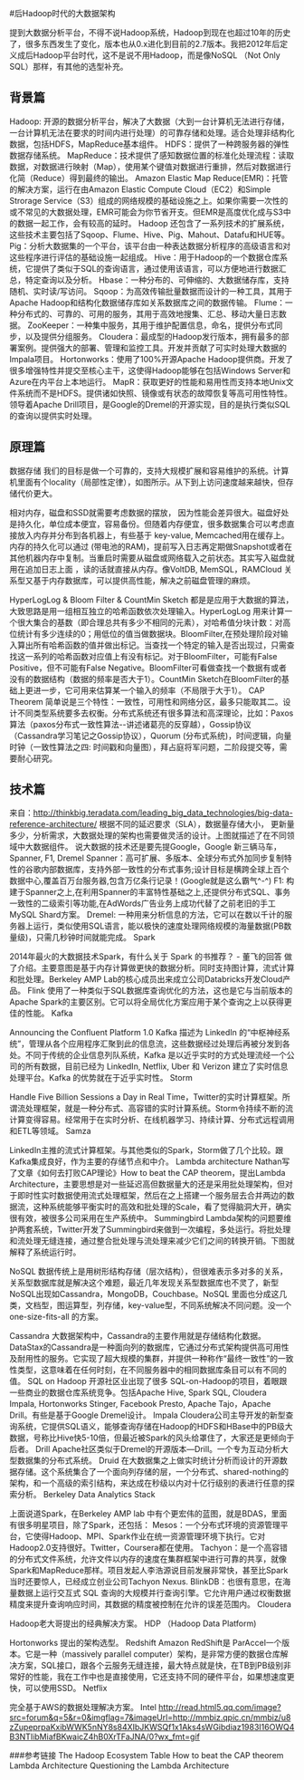 #后Hadoop时代的大数据架构

提到大数据分析平台，不得不说Hadoop系统，Hadoop到现在也超过10年的历史了，很多东西发生了变化，版本也从0.x进化到目前的2.7版本。我把2012年后定义成后Hadoop平台时代，这不是说不用Hadoop，而是像NoSQL （Not Only SQL）那样，有其他的选型补充。
## 背景篇
Hadoop: 开源的数据分析平台，解决了大数据（大到一台计算机无法进行存储，一台计算机无法在要求的时间内进行处理）的可靠存储和处理。适合处理非结构化数据，包括HDFS，MapReduce基本组件。
HDFS：提供了一种跨服务器的弹性数据存储系统。
MapReduce：技术提供了感知数据位置的标准化处理流程：读取数据，对数据进行映射（Map），使用某个键值对数据进行重排，然后对数据进行化简（Reduce）得到最终的输出。
Amazon Elastic Map Reduce(EMR)：托管的解决方案，运行在由Amazon Elastic Compute Cloud（EC2）和Simple Strorage Service（S3）组成的网络规模的基础设施之上。如果你需要一次性的或不常见的大数据处理，EMR可能会为你节省开支。但EMR是高度优化成与S3中的数据一起工作，会有较高的延时。
Hadoop 还包含了一系列技术的扩展系统，这些技术主要包括了Sqoop、Flume、Hive、Pig、Mahout、Datafu和HUE等。
Pig：分析大数据集的一个平台，该平台由一种表达数据分析程序的高级语言和对这些程序进行评估的基础设施一起组成。
Hive：用于Hadoop的一个数据仓库系统，它提供了类似于SQL的查询语言，通过使用该语言，可以方便地进行数据汇总，特定查询以及分析。
Hbase：一种分布的、可伸缩的、大数据储存库，支持随机、实时读/写访问。
Sqoop：为高效传输批量数据而设计的一种工具，其用于Apache Hadoop和结构化数据储存库如关系数据库之间的数据传输。
Flume：一种分布式的、可靠的、可用的服务，其用于高效地搜集、汇总、移动大量日志数据。
ZooKeeper：一种集中服务，其用于维护配置信息，命名，提供分布式同步，以及提供分组服务。
Cloudera：最成型的Hadoop发行版本，拥有最多的部署案例。提供强大的部署、管理和监控工具。开发并贡献了可实时处理大数据的Impala项目。
Hortonworks：使用了100%开源Apache Hadoop提供商。开发了很多增强特性并提交至核心主干，这使得Hadoop能够在包括Windows Server和Azure在内平台上本地运行。
MapR：获取更好的性能和易用性而支持本地Unix文件系统而不是HDFS。提供诸如快照、镜像或有状态的故障恢复等高可用性特性。领导着Apache Drill项目，是Google的Dremel的开源实现，目的是执行类似SQL的查询以提供实时处理。
## 原理篇
数据存储
我们的目标是做一个可靠的，支持大规模扩展和容易维护的系统。计算机里面有个locality（局部性定律），如图所示。从下到上访问速度越来越快，但存储代价更大。

相对内存，磁盘和SSD就需要考虑数据的摆放， 因为性能会差异很大。磁盘好处是持久化，单位成本便宜，容易备份。但随着内存便宜，很多数据集合可以考虑直接放入内存并分布到各机器上，有些基于 key-value, Memcached用在缓存上。内存的持久化可以通过 (带电池的RAM)，提前写入日志再定期做Snapshot或者在其他机器内存中复制。当重启时需要从磁盘或网络载入之前状态。其实写入磁盘就用在追加日志上面 ，读的话就直接从内存。像VoltDB, MemSQL，RAMCloud 关系型又基于内存数据库，可以提供高性能，解决之前磁盘管理的麻烦。

HyperLogLog & Bloom Filter & CountMin Sketch
都是是应用于大数据的算法，大致思路是用一组相互独立的哈希函数依次处理输入。HyperLogLog 用来计算一个很大集合的基数（即合理总共有多少不相同的元素），对哈希值分块计数：对高位统计有多少连续的0；用低位的值当做数据块。BloomFilter,在预处理阶段对输入算出所有哈希函数的值并做出标记。当查找一个特定的输入是否出现过，只需查找这一系列的哈希函数对应值上有没有标记。对于BloomFilter，可能有False Positive，但不可能有False Negative。BloomFilter可看做查找一个数据有或者没有的数据结构（数据的频率是否大于1）。CountMin Sketch在BloomFilter的基础上更进一步，它可用来估算某一个输入的频率（不局限于大于1）。
CAP Theorem
简单说是三个特性：一致性，可用性和网络分区，最多只能取其二。设计不同类型系统要多去权衡。分布式系统还有很多算法和高深理论，比如：Paxos算法（paxos分布式一致性算法--讲述诸葛亮的反穿越），Gossip协议（Cassandra学习笔记之Gossip协议），Quorum (分布式系统)，时间逻辑，向量时钟（一致性算法之四: 时间戳和向量图），拜占庭将军问题，二阶段提交等，需要耐心研究。
## 技术篇

来自：http://thinkbig.teradata.com/leading_big_data_technologies/big-data-reference-architecture/
根据不同的延迟要求（SLA），数据量存储大小， 更新量多少，分析需求，大数据处理的架构也需要做灵活的设计。上图就描述了在不同领域中大数据组件。
说大数据的技术还是要先提Google，Google 新三辆马车，Spanner, F1, Dremel
Spanner：高可扩展、多版本、全球分布式外加同步复制特性的谷歌内部数据库，支持外部一致性的分布式事务;设计目标是横跨全球上百个数据中心,覆盖百万台服务器,包含万亿条行记录！(Google就是这么霸气^-^)
F1: 构建于Spanner之上,在利用Spanner的丰富特性基础之上,还提供分布式SQL、事务一致性的二级索引等功能,在AdWords广告业务上成功代替了之前老旧的手工MySQL Shard方案。
Dremel: 一种用来分析信息的方法，它可以在数以千计的服务器上运行，类似使用SQL语言，能以极快的速度处理网络规模的海量数据(PB数量级)，只需几秒钟时间就能完成。
Spark

2014年最火的大数据技术Spark，有什么关于 Spark 的书推荐？ - 董飞的回答 做了介绍。主要意图是基于内存计算做更快的数据分析。同时支持图计算，流式计算和批处理。Berkeley AMP Lab的核心成员出来成立公司Databricks开发Cloud产品。
Flink
使用了一种类似于SQL数据库查询优化的方法，这也是它与当前版本的Apache Spark的主要区别。它可以将全局优化方案应用于某个查询之上以获得更佳的性能。
Kafka

Announcing the Confluent Platform 1.0 Kafka 描述为 LinkedIn 的“中枢神经系统”，管理从各个应用程序汇聚到此的信息流，这些数据经过处理后再被分发到各处。不同于传统的企业信息列队系统，Kafka 是以近乎实时的方式处理流经一个公司的所有数据，目前已经为 LinkedIn, Netflix, Uber 和 Verizon 建立了实时信息处理平台。Kafka 的优势就在于近乎实时性。
Storm

Handle Five Billion Sessions a Day in Real Time，Twitter的实时计算框架。所谓流处理框架，就是一种分布式、高容错的实时计算系统。Storm令持续不断的流计算变得容易。经常用于在实时分析、在线机器学习、持续计算、分布式远程调用和ETL等领域。
Samza

LinkedIn主推的流式计算框架。与其他类似的Spark，Storm做了几个比较。跟Kafka集成良好，作为主要的存储节点和中介。
Lambda architecture
Nathan写了文章《如何去打败CAP理论》How to beat the CAP theorem，提出Lambda Architecture，主要思想是对一些延迟高但数据量大的还是采用批处理架构，但对于即时性实时数据使用流式处理框架，然后在之上搭建一个服务层去合并两边的数据流，这种系统能够平衡实时的高效和批处理的Scale，看了觉得脑洞大开，确实很有效，被很多公司采用在生产系统中。
Summingbird
Lambda架构的问题要维护两套系统，Twitter开发了Summingbird来做到一次编程，多处运行。将批处理和流处理无缝连接，通过整合批处理与流处理来减少它们之间的转换开销。下图就解释了系统运行时。

NoSQL
数据传统上是用树形结构存储（层次结构），但很难表示多对多的关系，关系型数据库就是解决这个难题，最近几年发现关系型数据库也不灵了，新型NoSQL出现如Cassandra，MongoDB，Couchbase。NoSQL 里面也分成这几类，文档型，图运算型，列存储，key-value型，不同系统解决不同问题。没一个one-size-fits-all 的方案。

Cassandra
大数据架构中，Cassandra的主要作用就是存储结构化数据。DataStax的Cassandra是一种面向列的数据库，它通过分布式架构提供高可用性及耐用性的服务。它实现了超大规模的集群，并提供一种称作“最终一致性”的一致性类型，这意味着在任何时刻，在不同服务器中的相同数据库条目可以有不同的值。
SQL on Hadoop
开源社区业出现了很多 SQL-on-Hadoop的项目，着眼跟一些商业的数据仓库系统竞争。包括Apache Hive, Spark SQL, Cloudera Impala, Hortonworks Stinger, Facebook Presto, Apache Tajo，Apache Drill。有些是基于Google Dremel设计。
Impala
Cloudera公司主导开发的新型查询系统，它提供SQL语义，能够查询存储在Hadoop的HDFS和HBase中的PB级大数据，号称比Hive快5-10倍，但最近被Spark的风头给罩住了，大家还是更倾向于后者。
Drill
Apache社区类似于Dremel的开源版本—Drill。一个专为互动分析大型数据集的分布式系统。
Druid
在大数据集之上做实时统计分析而设计的开源数据存储。这个系统集合了一个面向列存储的层，一个分布式、shared-nothing的架构，和一个高级的索引结构，来达成在秒级以内对十亿行级别的表进行任意的探索分析。
Berkeley Data Analytics Stack

上面说道Spark，在Berkeley AMP lab 中有个更宏伟的蓝图，就是BDAS，里面有很多明星项目，除了Spark，还包括：
Mesos：一个分布式环境的资源管理平台，它使得Hadoop、MPI、Spark作业在统一资源管理环境下执行。它对Hadoop2.0支持很好。Twitter，Coursera都在使用。
Tachyon：是一个高容错的分布式文件系统，允许文件以内存的速度在集群框架中进行可靠的共享，就像Spark和MapReduce那样。项目发起人李浩源说目前发展非常快，甚至比Spark当时还要惊人，已经成立创业公司Tachyon Nexus.
BlinkDB：也很有意思，在海量数据上运行交互式 SQL 查询的大规模并行查询引擎。它允许用户通过权衡数据精度来提升查询响应时间，其数据的精度被控制在允许的误差范围内。
Cloudera

Hadoop老大哥提出的经典解决方案。
HDP （Hadoop Data Platform)

Hortonworks 提出的架构选型。
Redshift
Amazon RedShift是 ParAccel一个版本。它是一种（massively parallel computer）架构，是非常方便的数据仓库解决方案，SQL接口，跟各个云服务无缝连接，最大特点就是快，在TB到PB级别非常好的性能，我在工作中也是直接使用，它还支持不同的硬件平台，如果想速度更快，可以使用SSD。
Netflix

完全基于AWS的数据处理解决方案。
Intel
http://read.html5.qq.com/image?src=forum&q=5&r=0&imgflag=7&imageUrl=http://mmbiz.qpic.cn/mmbiz/u8zZupeprpaKxibWWK5nNY8s84XIbJKWSQf1x1Aks4sWGibdiaz1983I16OWQ4B3NTIibMiafBKwaicZ4hB0XrTFaJNA/0?wx_fmt=gif

###参考链接
The Hadoop Ecosystem Table
How to beat the CAP theorem
Lambda Architecture
Questioning the Lambda Architecture
